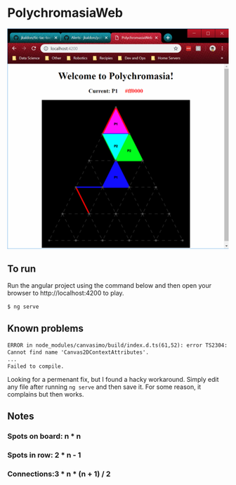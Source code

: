 # PolychromasiaWeb

![Image of Polychromasia](polychromasia.png)

## To run
Run the angular project using the command below and then open your browser to http://localhost:4200 to play.
```
$ ng serve   
```

## Known problems
```
ERROR in node_modules/canvasimo/build/index.d.ts(61,52): error TS2304: Cannot find name 'Canvas2DContextAttributes'.
...
Failed to compile.
```
Looking for a permenant fix, but I found a hacky workaround.  Simply edit any file after running `ng serve` and then save it.  For some reason, it complains but then works.



## Notes

### Spots on board: n * n

### Spots in row: 2 * n - 1

### Connections:3 * n * (n + 1) / 2
